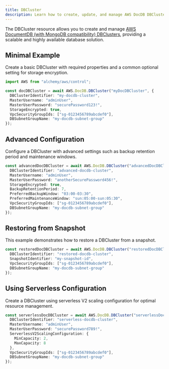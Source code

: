 ```yaml
---
title: DBCluster
description: Learn how to create, update, and manage AWS DocDB DBClusters using Alchemy Cloud Control.
---
```


The DBCluster resource allows you to create and manage [AWS DocumentDB (with MongoDB compatibility) DBClusters](https://docs.aws.amazon.com/docdb/latest/userguide/), providing a scalable and highly available database solution.

## Minimal Example

Create a basic DBCluster with required properties and a common optional setting for storage encryption.

```ts
import AWS from "alchemy/aws/control";

const docDBCluster = await AWS.DocDB.DBCluster("myDocDBCluster", {
  DBClusterIdentifier: "my-docdb-cluster",
  MasterUsername: "adminUser",
  MasterUserPassword: "securePassword123!",
  StorageEncrypted: true,
  VpcSecurityGroupIds: ["sg-0123456789abcdef0"],
  DBSubnetGroupName: "my-docdb-subnet-group"
});
```

## Advanced Configuration

Configure a DBCluster with advanced settings such as backup retention period and maintenance windows.

```ts
const advancedDocDBCluster = await AWS.DocDB.DBCluster("advancedDocDBCluster", {
  DBClusterIdentifier: "advanced-docdb-cluster",
  MasterUsername: "adminUser",
  MasterUserPassword: "anotherSecurePassword456!",
  StorageEncrypted: true,
  BackupRetentionPeriod: 7,
  PreferredBackupWindow: "03:00-03:30",
  PreferredMaintenanceWindow: "sun:05:00-sun:05:30",
  VpcSecurityGroupIds: ["sg-0123456789abcdef0"],
  DBSubnetGroupName: "my-docdb-subnet-group"
});
```

## Restoring from Snapshot

This example demonstrates how to restore a DBCluster from a snapshot.

```ts
const restoredDocDBCluster = await AWS.DocDB.DBCluster("restoredDocDBCluster", {
  DBClusterIdentifier: "restored-docdb-cluster",
  SnapshotIdentifier: "my-snapshot-id",
  VpcSecurityGroupIds: ["sg-0123456789abcdef0"],
  DBSubnetGroupName: "my-docdb-subnet-group"
});
```

## Using Serverless Configuration

Create a DBCluster using serverless V2 scaling configuration for optimal resource management.

```ts
const serverlessDocDBCluster = await AWS.DocDB.DBCluster("serverlessDocDBCluster", {
  DBClusterIdentifier: "serverless-docdb-cluster",
  MasterUsername: "adminUser",
  MasterUserPassword: "securePassword789!",
  ServerlessV2ScalingConfiguration: {
    MinCapacity: 2,
    MaxCapacity: 8
  },
  VpcSecurityGroupIds: ["sg-0123456789abcdef0"],
  DBSubnetGroupName: "my-docdb-subnet-group"
});
```